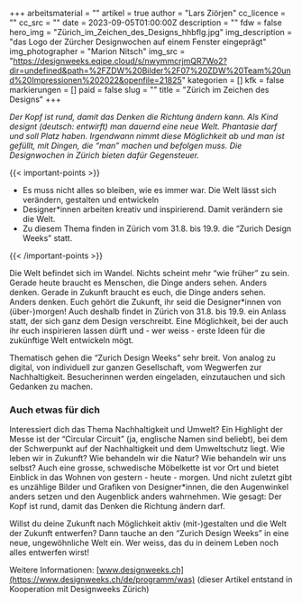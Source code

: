 +++
arbeitsmaterial = ""
artikel = true
author = "Lars Ziörjen"
cc_licence = ""
cc_src = ""
date = 2023-09-05T01:00:00Z
description = ""
fdw = false
hero_img = "Zürich_im_Zeichen_des_Designs_hhbflg.jpg"
img_description = "das Logo der Zürcher Designwochen auf einem Fenster eingeprägt"
img_photographer = "Marion Nitsch"
img_src = "https://designweeks.eqipe.cloud/s/nwymmcrjmQR7Wo2?dir=undefined&path=%2FZDW%20Bilder%2F07%20ZDW%20Team%20und%20Impressionen%202022&openfile=21825"
kategorien = []
kfk = false
markierungen = []
paid = false
slug = ""
title = "Zürich im Zeichen des Designs"
+++

_Der Kopf ist rund, damit das Denken die Richtung ändern kann. Als Kind designt (deutsch: entwirft) man dauernd eine neue Welt. Phantasie darf und soll Platz haben. Irgendwann nimmt diese Möglichkeit ab und man ist gefüllt, mit Dingen, die “man” machen und befolgen muss. Die Designwochen in Zürich bieten dafür Gegensteuer._

{{< important-points >}} 



<ul>

<li>Es muss nicht alles so bleiben, wie es immer war. Die Welt lässt sich verändern, gestalten und entwickeln</li>

<li>Designer*innen arbeiten kreativ und inspirierend. Damit verändern sie die Welt.</li>

<li>Zu diesem Thema finden in Zürich vom 31.8. bis 19.9. die “Zurich Design Weeks” statt.</li>

</ul> {{< /important-points >}}

Die Welt befindet sich im Wandel. Nichts scheint mehr “wie früher” zu sein. Gerade heute braucht es Menschen, die Dinge anders sehen. Anders denken. Gerade in Zukunft braucht es euch, die Dinge anders sehen. Anders denken. Euch gehört die Zukunft, ihr seid die Designer*innen von (über-)morgen! Auch deshalb findet in Zürich von 31.8. bis 19.9. ein Anlass statt, der sich ganz dem Design verschreibt. Eine Möglichkeit, bei der auch ihr euch inspirieren lassen dürft und - wer weiss - erste Ideen für die zukünftige Welt entwickeln mögt.

Thematisch gehen die “Zurich Design Weeks” sehr breit. Von analog zu digital, von individuell zur ganzen Gesellschaft, vom Wegwerfen zur Nachhaltigkeit. Besucherinnen werden eingeladen, einzutauchen und sich Gedanken zu machen.

### Auch etwas für dich

Interessiert dich das Thema Nachhaltigkeit und Umwelt? Ein Highlight der Messe ist der “Circular Circuit” (ja, englische Namen sind beliebt), bei dem der Schwerpunkt auf der Nachhaltigkeit und dem Umweltschutz liegt. Wie leben wir in Zukunft? Wie behandeln wir die Natur? Wie behandeln wir uns selbst? Auch eine grosse, schwedische Möbelkette ist vor Ort und bietet Einblick in das Wohnen von gestern - heute - morgen. Und nicht zuletzt gibt es unzählige Bilder und Grafiken von Designer*innen, die den Augenwinkel anders setzen und den Augenblick anders wahrnehmen. Wie gesagt: Der Kopf ist rund, damit das Denken die Richtung ändern darf.

Willst du deine Zukunft nach Möglichkeit aktiv (mit-)gestalten und die Welt der Zukunft entwerfen? Dann tauche an den “Zurich Design Weeks” in eine neue, ungewöhnliche Welt ein. Wer weiss, das du in deinem Leben noch alles entwerfen wirst!

Weitere Informationen: [www.designweeks.ch](https://www.designweeks.ch/de/programm/was) (dieser Artikel entstand in Kooperation mit Designweeks Zürich)
